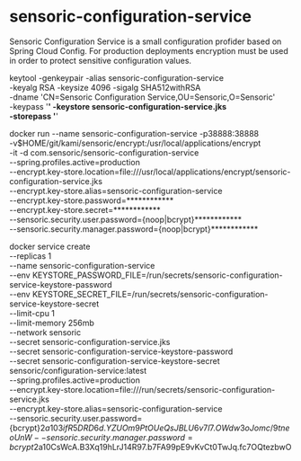 # sensoric-configuration-service

Sensoric Configuration Service is a small configuration profider based on Spring Cloud Config.
For production deployments encryption must be used in order to protect sensitive configuration values.

keytool -genkeypair -alias sensoric-configuration-service \
       -keyalg RSA -keysize 4096 -sigalg SHA512withRSA \
       -dname 'CN=Sensoric Configuration Service,OU=Sensoric,O=Sensoric' \
       -keypass '************' -keystore sensoric-configuration-service.jks \
       -storepass '************'

docker run --name sensoric-configuration-service -p38888:38888 \
    -v$HOME/git/kami/sensoric/encrypt:/usr/local/applications/encrypt \
    -it -d com.sensoric/sensoric-configuration-service \
    --spring.profiles.active=production \
    --encrypt.key-store.location=file:///usr/local/applications/encrypt/sensoric-configuration-service.jks \
    --encrypt.key-store.alias=sensoric-configuration-service \
    --encrypt.key-store.password=************ \
    --encrypt.key-store.secret=************ \
    --sensoric.security.user.password={noop|bcrypt}************ \
    --sensoric.security.manager.password={noop|bcrypt}************

docker service create \
--replicas 1 \
--name sensoric-configuration-service \
--env KEYSTORE_PASSWORD_FILE=/run/secrets/sensoric-configuration-service-keystore-password \
--env KEYSTORE_SECRET_FILE=/run/secrets/sensoric-configuration-service-keystore-secret \
--limit-cpu 1 \
--limit-memory 256mb \
--network sensoric \
--secret sensoric-configuration-service.jks \
--secret sensoric-configuration-service-keystore-password \
--secret sensoric-configuration-service-keystore-secret \
sensoric/configuration-service:latest \
--spring.profiles.active=production \
--encrypt.key-store.location=file:///run/secrets/sensoric-configuration-service.jks \
 --encrypt.key-store.alias=sensoric-configuration-service \
--sensoric.security.user.password={bcrypt}$2a$10$3ifR5DRD6d.YZUOm9PtOUeQsJBLU6v7l7.OWdw3oJomc/9tneoUnW
--sensoric.security.manager.password= {bcrypt}$2a$10$CsWcA.B3Xq19hLrJ14R97.b7FA99pE9vKvCt0TwJq.fc7OQtezbwO
